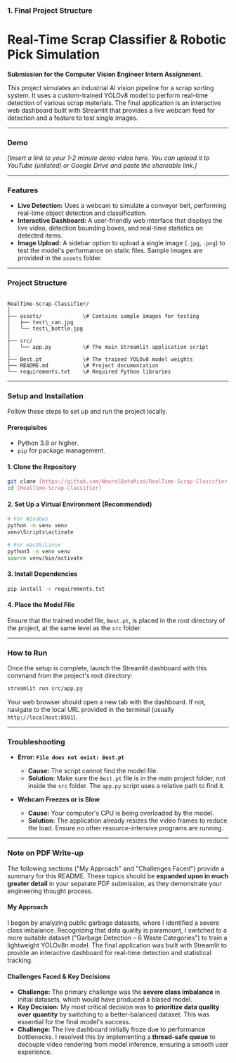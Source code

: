 ### **1. Final Project Structure**
# Real-Time Scrap Classifier & Robotic Pick Simulation

**Submission for the Computer Vision Engineer Intern Assignment.**

This project simulates an industrial AI vision pipeline for a scrap sorting system. It uses a custom-trained YOLOv8 model to perform real-time detection of various scrap materials. The final application is an interactive web dashboard built with Streamlit that provides a live webcam feed for detection and a feature to test single images.

---

### Demo

*[Insert a link to your 1-2 minute demo video here. You can upload it to YouTube (unlisted) or Google Drive and paste the shareable link.]*

---

### Features

* **Live Detection:** Uses a webcam to simulate a conveyor belt, performing real-time object detection and classification.
* **Interactive Dashboard:** A user-friendly web interface that displays the live video, detection bounding boxes, and real-time statistics on detected items.
* **Image Upload:** A sidebar option to upload a single image (`.jpg`, `.png`) to test the model's performance on static files. Sample images are provided in the `assets` folder.

---

### Project Structure

```

RealTime-Scrap-Classifier/
│
├── assets/             \# Contains sample images for testing
│   ├── test\_can.jpg
│   └── test\_bottle.jpg
│
├── src/
│   └── app.py          \# The main Streamlit application script
│
├── Best.pt             \# The trained YOLOv8 model weights
├── README.md           \# Project documentation
└── requirements.txt    \# Required Python libraries

````

---

### Setup and Installation

Follow these steps to set up and run the project locally.

#### **Prerequisites**
* Python 3.8 or higher.
* `pip` for package management.

#### **1. Clone the Repository**
```bash
git clone [https://github.com/NeuralDataMind/RealTime-Scrap-Classifier]
cd [RealTime-Scrap-Classifier]
````

#### **2. Set Up a Virtual Environment (Recommended)**

```bash
# For Windows
python -m venv venv
venv\Scripts\activate

# For macOS/Linux
python3 -m venv venv
source venv/bin/activate
```

#### **3. Install Dependencies**

```bash
pip install -r requirements.txt
```

#### **4. Place the Model File**

Ensure that the trained model file, `Best.pt`, is placed in the root directory of the project, at the same level as the `src` folder.

-----

### How to Run

Once the setup is complete, launch the Streamlit dashboard with this command from the project's root directory:

```bash
streamlit run src/app.py
```

Your web browser should open a new tab with the dashboard. If not, navigate to the local URL provided in the terminal (usually `http://localhost:8501`).

-----

### Troubleshooting

  * **Error: `File does not exist: Best.pt`**

      * **Cause:** The script cannot find the model file.
      * **Solution:** Make sure the `Best.pt` file is in the main project folder, not inside the `src` folder. The `app.py` script uses a relative path to find it.

  * **Webcam Freezes or is Slow**

      * **Cause:** Your computer's CPU is being overloaded by the model.
      * **Solution:** The application already resizes the video frames to reduce the load. Ensure no other resource-intensive programs are running.

-----

### **Note on PDF Write-up**

The following sections ("My Approach" and "Challenges Faced") provide a summary for this README. These topics should be **expanded upon in much greater detail** in your separate PDF submission, as they demonstrate your engineering thought process.

#### My Approach

I began by analyzing public garbage datasets, where I identified a severe class imbalance. Recognizing that data quality is paramount, I switched to a more suitable dataset ("Garbage Detection – 6 Waste Categories") to train a lightweight YOLOv8n model. The final application was built with Streamlit to provide an interactive dashboard for real-time detection and statistical tracking.

#### Challenges Faced & Key Decisions

  * **Challenge:** The primary challenge was the **severe class imbalance** in initial datasets, which would have produced a biased model.
  * **Key Decision:** My most critical decision was to **prioritize data quality over quantity** by switching to a better-balanced dataset. This was essential for the final model's success.
  * **Challenge:** The live dashboard initially froze due to performance bottlenecks. I resolved this by implementing a **thread-safe queue** to decouple video rendering from model inference, ensuring a smooth user experience.

<!-- end list -->

```
```
